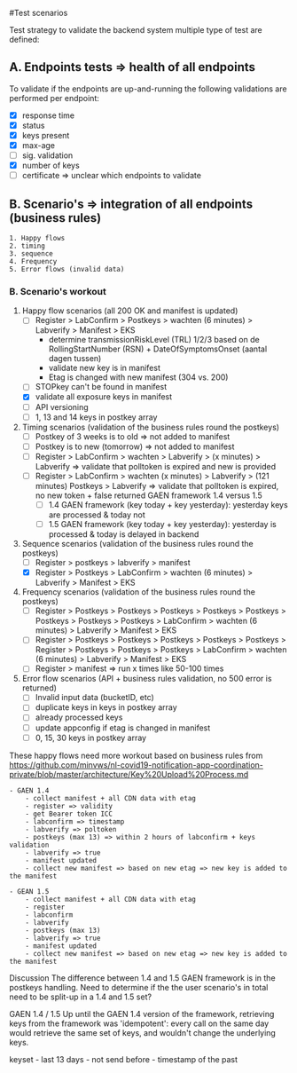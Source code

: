 #Test scenarios

Test strategy to validate the backend system multiple type of test are defined:
## A. Endpoints tests => health of all endpoints
To validate if the endpoints are up-and-running the following validations are performed per endpoint:
- [x] response time
- [x] status
- [x] keys present
- [x] max-age
- [ ] sig. validation
- [x] number of keys
- [ ] certificate => unclear which endpoints to validate

## B. Scenario's => integration of all endpoints (business rules)
	1. Happy flows
	2. timing
	3. sequence
	4. Frequency
	5. Error flows (invalid data)

### B. Scenario's workout

1. Happy flow scenarios (all 200 OK and manifest is updated)
    - [ ] Register > LabConfirm > Postkeys > wachten (6 minutes) > Labverify > Manifest > EKS
      * determine transmissionRiskLevel (TRL) 1/2/3 based on de RollingStartNumber (RSN) + DateOfSymptomsOnset (aantal dagen tussen)
	  * validate new key is in manifest
	  * Etag is changed with new manifest (304 vs. 200)  
    - [ ] STOPkey can't be found in manifest
    - [x] validate all exposure keys in manifest
    - [ ] API versioning
    - [ ] 1, 13 and 14 keys in postkey array

2. Timing scenarios (validation of the business rules round the postkeys)
    - [ ] Postkey of 3 weeks is to old => not added to manifest
    - [ ] Postkey is to new (tomorrow) => not added to manifest
	- [ ] Register > LabConfirm > wachten > Labverify > (x minutes) > Labverify => validate that polltoken is expired and new is provided
	- [ ] Register > LabConfirm > wachten (x minutes) > Labverify > (121 minutes) Postkeys > Labverify => validate that polltoken is expired, no new token + false returned
	GAEN framework 1.4 versus 1.5
	    - [ ] 1.4 GAEN framework (key today + key yesterday): yesterday keys are processed & today not
	    - [ ] 1.5 GAEN framework (key today + key yesterday): yesterday is processed & today is delayed in backend

3. Sequence scenarios (validation of the business rules round the postkeys)
	- [ ] Register > postkeys > labverify > manifest
	- [x] Register > Postkeys > LabConfirm > wachten (6 minutes) > Labverify > Manifest > EKS

4. Frequency scenarios (validation of the business rules round the postkeys)
	- [ ] Register > Postkeys > Postkeys > Postkeys > Postkeys > Postkeys > Postkeys > Postkeys > Postkeys > LabConfirm > wachten (6 minutes) > Labverify > Manifest > EKS
	- [ ] Register > Postkeys > Postkeys > Postkeys > Postkeys > Postkeys > Register > Postkeys > Postkeys > Postkeys > LabConfirm > wachten (6 minutes) > Labverify > Manifest > EKS
	- [ ] Register > manifest => run x times like 50-100 times

5. Error flow scenarios (API + business rules validation, no 500 error is returned)
	- [ ] Invalid input data (bucketID, etc)
	- [ ] duplicate keys in keys in postkey array
	- [ ] already processed keys
	- [ ] update appconfig if etag is changed in manifest
	- [ ] 0, 15, 30 keys in postkey array

These happy flows need more workout based on business rules from https://github.com/minvws/nl-covid19-notification-app-coordination-private/blob/master/architecture/Key%20Upload%20Process.md

	- GAEN 1.4
		- collect manifest + all CDN data with etag
		- register => validity
		- get Bearer token ICC
		- labconfirm => timestamp
		- labverify => poltoken
		- postkeys (max 13) => within 2 hours of labconfirm + keys validation
		- labverify => true
		- manifest updated
		- collect new manifest => based on new etag => new key is added to the manifest

	- GEAN 1.5
		- collect manifest + all CDN data with etag
		- register
		- labconfirm
		- labverify
		- postkeys (max 13)
		- labverify => true
		- manifest updated
		- collect new manifest => based on new etag => new key is added to the manifest


Discussion
The difference between 1.4 and 1.5 GAEN framework is in the postkeys handling. Need to determine if the the user scenario's in
total need to be split-up in a 1.4 and 1.5 set?

GAEN 1.4 / 1.5
Up until the GAEN 1.4 version of the framework, retrieving keys from the framework was
'idempotent': every call on the same day would retrieve the same set of keys, and wouldn't change the underlying keys.

keyset
	- last 13 days
	- not send before
	- timestamp of the past